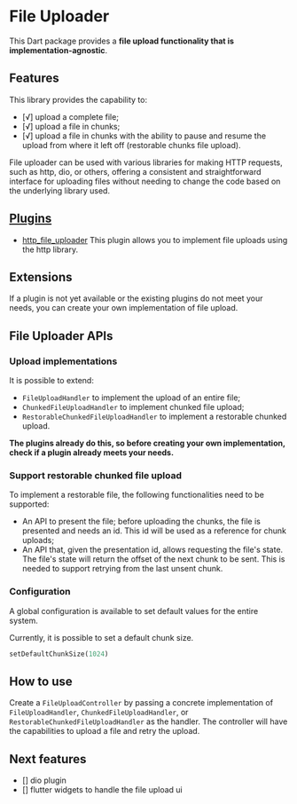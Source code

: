 # File Uploader

This Dart package provides a **file upload functionality that is implementation-agnostic**.

## Features

This library provides the capability to:

- [√] upload a complete file;
- [√] upload a file in chunks;
- [√] upload a file in chunks with the ability to pause and resume the upload from where it left off (restorable chunks file upload).

File uploader can be used with various libraries for making HTTP requests, such as http, dio, or others, offering a consistent and straightforward interface for uploading files without needing to change the code based on the underlying library used.

## [Plugins](https://github.com/MattiaPispisa/file_uploader/tree/main/plugins)

- [http_file_uploader](https://github.com/MattiaPispisa/file_uploader/tree/main/plugins/http_file_uploader) This plugin allows you to implement file uploads using the http library.

## Extensions

If a plugin is not yet available or the existing plugins do not meet your needs, you can create your own implementation of file upload.

## File Uploader APIs

### Upload implementations

It is possible to extend:

- `FileUploadHandler` to implement the upload of an entire file;
- `ChunkedFileUploadHandler` to implement chunked file upload;
- `RestorableChunkedFileUploadHandler` to implement a restorable chunked upload.

**The plugins already do this, so before creating your own implementation, check if a plugin already meets your needs.**

### Support restorable chunked file upload

To implement a restorable file, the following functionalities need to be supported:

- An API to present the file; before uploading the chunks, the file is presented and needs an id. This id will be used as a reference for chunk uploads;
- An API that, given the presentation id, allows requesting the file's state. The file's state will return the offset of the next chunk to be sent. This is needed to support retrying from the last unsent chunk.

### Configuration

A global configuration is available to set default values for the entire system.

Currently, it is possible to set a default chunk size.

```dart
setDefaultChunkSize(1024)
```

## How to use

Create a `FileUploadController` by passing a concrete implementation of `FileUploadHandler`, `ChunkedFileUploadHandler`, or `RestorableChunkedFileUploadHandler` as the handler. The controller will have the capabilities to upload a file and retry the upload.

## Next features

- [] dio plugin
- [] flutter widgets to handle the file upload ui
